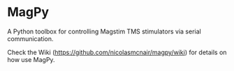 # MagPy
A Python toolbox for controlling Magstim TMS stimulators via serial communication.

Check the Wiki (https://github.com/nicolasmcnair/magpy/wiki) for details on how use MagPy.
